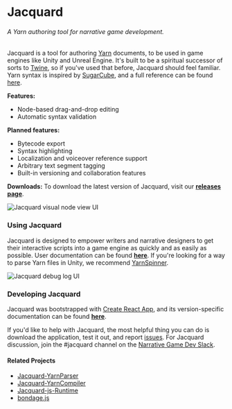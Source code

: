 # Jacquard
###### *A Yarn authoring tool for narrative game development.*

Jacquard is a tool for authoring [Yarn](https://github.com/thesecretlab/YarnSpinner) documents, to be used in game engines like Unity and Unreal Engine. It's built to be a spiritual successor of sorts to [Twine](http://twinery.org), so if you've used that before, Jacquard should feel familiar. Yarn syntax is inspired by [SugarCube](http://www.motoslave.net/sugarcube/2/docs/markup.html), and a full reference can be found [here](https://github.com/thesecretlab/YarnSpinner/blob/development/Documentation/YarnSpinner-Dialogue/Yarn-Syntax.md).

**Features:**
- Node-based drag-and-drop editing
- Automatic syntax validation

**Planned features:**
- Bytecode export
- Syntax highlighting
- Localization and voiceover reference support
- Arbitrary text segment tagging
- Built-in versioning and collaboration features

**Downloads:** To download the latest version of Jacquard, visit our **[releases page](https://github.com/StirfireStudios/Jacquard/releases)**.

![Jacquard visual node view UI](https://i.imgur.com/rHzoBoB.jpg])

### Using Jacquard

Jacquard is designed to empower writers and narrative designers to get their interactive scripts into a game engine as quickly and as easily as possible. User documentation can be found **[here](Documentation/README.md)**. If you're looking for a way to parse Yarn files in Unity, we recommend [YarnSpinner](https://github.com/thesecretlab/YarnSpinner).

![Jacquard debug log UI](https://i.imgur.com/HoLZqoy.jpg)

### Developing Jacquard

Jacquard was bootstrapped with [Create React App](https://github.com/facebookincubator/create-react-app), and its version-specific documentation can be found **[here](Documentation/CreateReactApp.md)**.

If you'd like to help with Jacquard, the most helpful thing you can do is download the application, test it out, and report [issues](https://github.com/StirfireStudios/Jacquard/issues). For Jacquard discussion, join the #jacquard channel on the [Narrative Game Dev Slack](http://lab.to/narrativegamedev).

#### Related Projects

- [Jacquard-YarnParser](https://github.com/StirfireStudios/Jacquard-YarnParser)
- [Jacquard-YarnCompiler](https://github.com/StirfireStudios/Jacquard-YarnCompiler)
- [Jacquard-js-Runtime](https://github.com/StirfireStudios/Jacquard-js-Runtime)
- [bondage.js](https://github.com/StirfireStudios/bondage.js)